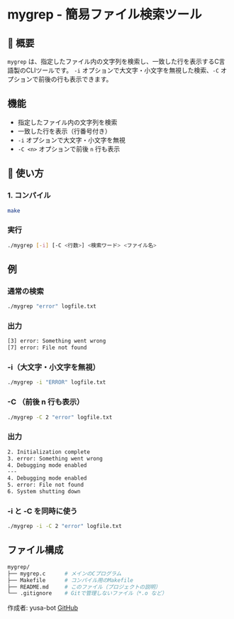 # mygrep - 簡易ファイル検索ツール

## 🔹 概要
`mygrep` は、指定したファイル内の文字列を検索し、一致した行を表示するC言語製のCLIツールです。
`-i` オプションで大文字・小文字を無視した検索、`-C` オプションで前後の行も表示できます。

## 機能
- 指定したファイル内の文字列を検索
- 一致した行を表示（行番号付き）
- `-i` オプションで大文字・小文字を無視
- `-C <n>` オプションで前後 `n` 行も表示

## 🔹 使い方
### 1. コンパイル
```bash
make
```

### 実行
```bash
./mygrep [-i] [-C <行数>] <検索ワード> <ファイル名>
```

## 例

### 通常の検索
```bash
./mygrep "error" logfile.txt
```
### 出力
```bash
[3] error: Something went wrong
[7] error: File not found
```

### -i（大文字・小文字を無視）
```bash
./mygrep -i "ERROR" logfile.txt
```

### -C <n>（前後 n 行も表示）
```bash
./mygrep -C 2 "error" logfile.txt
```
### 出力
```bash
2. Initialization complete
3. error: Something went wrong
4. Debugging mode enabled
---
4. Debugging mode enabled
5. error: File not found
6. System shutting down
```

### -i と -C を同時に使う
```bash
./mygrep -i -C 2 "error" logfile.txt
```

## ファイル構成
```bash
mygrep/
├── mygrep.c      # メインのCプログラム
├── Makefile      # コンパイル用のMakefile
├── README.md     # このファイル（プロジェクトの説明）
└── .gitignore    # Gitで管理しないファイル（*.o など）
```

作成者: yusa-bot
[GitHub](https://github.com/yuas-bot)